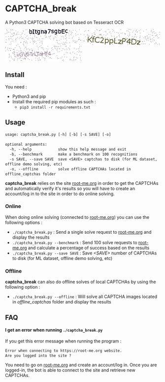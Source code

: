# CAPTCHA_break

A Python3 CAPTCHA solving bot based on Tesseract OCR

![Image](./examples/bItgna7sgbEc.png "Example CAPTCHA")
![Image](examples/KfC2ppLzP4Dz.png "Example CAPTCHA")
![Image](examples/xGV6TrLTaHf4.png "Example CAPTCHA")


## Install

You need :

- Python3 and pip
- Install the required pip modules as such :
	+ `pip3 install -r requirements.txt`

## Usage
```
usage: captcha_break.py [-h] [-b] [-s SAVE] [-o]

optional arguments:
  -h, --help            show this help message and exit
  -b, --benchmark       make a benchmark on 100 recognitions
  -s SAVE, --save SAVE  save <SAVE> captchas to disk (for ML dataset, offline demo solving, etc)
  -o, --offline         solve offline CAPTCHAs located in offline_captchas folder
```
**captcha_break** relies on the site [root-me.org](https://root-me.org) in order to get the CAPTCHAs and automatically verify it's results so you will have to create an account/log in to the site in order to do online solving.

### Online

When doing online solving (connected to [root-me.org](https://root-me.org)) you can use the following options :

- `./captcha_break.py` : Send a single solve request to [root-me.org](https://root-me.org) and display the results
- `./captcha_break.py --benchmark` : Send 100 solve requests to [root-me.org](https://root-me.org) and calculate a percentage of success based on the results
- `./captcha_break.py --save SAVE` : Save *\<SAVE\>* number of CAPTCHAs to disk (for ML dataset, offline demo solving, etc)

### Offline

**captcha_break** can also do offline solves of local CAPTCHAs by using the following option :

- `./captcha_break.py --offline` : Will solve all CAPTCHA images located in *offline_captchas* folder and display the results

## FAQ

#### I get an error when running `./captcha_break.py`

If you get this error message when running the program :

```
Error when connecting to https://root-me.org website.
Are you logged into the site ?
```
You need to go on [root-me.org](https://root-me.org) and create an account/log in.
Once you are logged-in, the bot is able to connect to the site and retrieve new CAPTCHAs.
